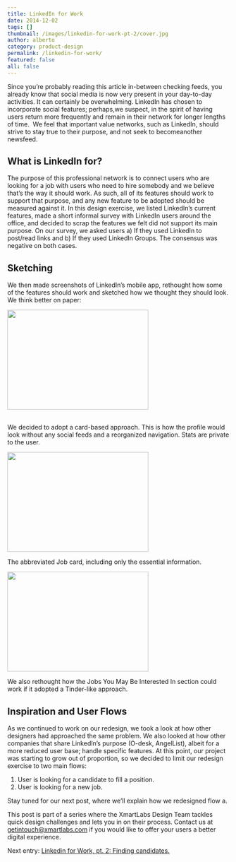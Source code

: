 ```yaml
---
title: LinkedIn for Work
date: 2014-12-02
tags: []
thumbnail: /images/linkedin-for-work-pt-2/cover.jpg
author: alberto
category: product-design
permalink: /linkedin-for-work/
featured: false
all: false
---
```


<p>
Since you’re probably reading this article in-between checking feeds, you already know that social media is now very present in your day-to-day activities. It can certainly be overwhelming. LinkedIn has chosen to incorporate social features; perhaps,we suspect, in the spirit of having users return more frequently and remain in their network for longer lengths of time. &nbsp;We feel that important value networks, such as LinkedIn, should strive to stay true to their purpose, and not seek to becomeanother newsfeed.
</p>

<h2>What is LinkedIn for?</h2>

<p>
  The purpose of this professional network is to connect users who are looking for a job with users who need to hire somebody
  and we believe that’s the way it should work. As such, all of its features should work to support that purpose, and any new feature to be adopted should be measured against it. In this design exercise, we listed LinkedIn’s current features, made a
  short informal survey with LinkedIn users around the office, and decided to scrap the features we felt did not support its main purpose. On our survey, we asked users a) If they used LinkedIn to post/read links and b) If they used LinkedIn Groups.
  The consensus was negative on both cases.
</p>

<h2>Sketching</h2>

<p>
  We then made screenshots of LinkedIn’s mobile app, rethought how some of the features should work and sketched how we thought they should look. We think better on paper:
</p>
<div class="separator" style={{ textAlign: 'center', clear: 'both' }}>
  <a class="fluid-box" href="https://3.bp.blogspot.com/-Tn0eiaxC6MA/VJhOH7IIEeI/AAAAAAAAFeE/PBsIaxi_CGM/s1600/profile1.jpg" title="">
    <img src="https://3.bp.blogspot.com/-Tn0eiaxC6MA/VJhOH7IIEeI/AAAAAAAAFeE/PBsIaxi_CGM/s1600/profile1.jpg" alt="" height="226" width="320" />
  </a>
</div>
<br/>
<p>
  We decided to adopt a card-based approach. This is how the profile would look without any social feeds and a reorganized navigation. Stats are private to the user.
</p>
<div class="separator" style={{ textAlign: 'center', clear: 'both' }}>
  <a class="fluid-box" href="https://4.bp.blogspot.com/-iWOw2hR_m_Y/VJhOFZ_pbwI/AAAAAAAAFd8/Q9TC2MhD4v0/s1600/jobs1.jpg" imageanchor="1" style={{ marginLeft: '1em', marginRight: '1em' }}>
    <img border="0" src="https://4.bp.blogspot.com/-iWOw2hR_m_Y/VJhOFZ_pbwI/AAAAAAAAFd8/Q9TC2MhD4v0/s1600/jobs1.jpg" height="226" width="320" />
  </a>
</div>
<p>
The abbreviated Job card, including only the essential information.
</p>
<div class="separator" style={{ textAlign: 'center', clear: 'both' }}>
  <a class="fluid-box" href="https://2.bp.blogspot.com/-fLD7Hg0S9qk/VJhOKG1s0xI/AAAAAAAAFeM/Hn2hJjGuBro/s1600/tinder.jpg" imageanchor="1" style={{ marginLeft: '1em', marginRight: '1em' }}>
    <img border="0" src="https://2.bp.blogspot.com/-fLD7Hg0S9qk/VJhOKG1s0xI/AAAAAAAAFeM/Hn2hJjGuBro/s1600/tinder.jpg" height="226" width="320" />
  </a>
</div>
<div class="separator" style={{ textAlign: 'center', clear: 'both' }}></div>
<p>
We also rethought how the Jobs You May Be Interested In section could work if it adopted a Tinder-like approach.
</p>
<h2>Inspiration and User Flows</h2>
<p>
  As we continued to work on our redesign, we took a look at how other designers had approached the same problem. We also looked at how other companies that share LinkedIn’s purpose (O-desk, AngelList), albeit for a more reduced user base; handle specific
    features. At this point, our project was starting to grow out of proportion, so we decided to limit our redesign exercise to two main flows:
</p>
<ol class="alphabetical">
  <li>
    User is looking for a candidate to fill a position.
  </li>
  <li>
      User is looking for a new job.
  </li>
</ol>
<p>
Stay tuned for our next post, where we’ll explain how we redesigned flow a.
</p>
<p>
This post is part of a series where the XmartLabs Design Team tackles quick design challenges and lets you in on their process. Contact us at <a href="mailto:getintouch@xmartlabs.com">getintouch@xmartlabs.com</a>
   if you would like to offer your users a better digital experience.
</p>
<p>
Next entry: <a href="/2015/01/12/linkedin-for-work-pt-2-finding/">Linkedin for Work, pt. 2: Finding candidates.</a>
</p>
